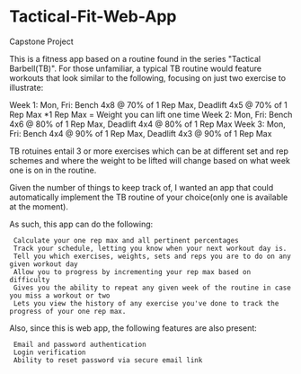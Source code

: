 # Tactical-Fit-Web-App
Capstone Project

This is a fitness app based on a routine found in the series "Tactical Barbell(TB)". For those unfamiliar, a typical TB
routine would feature workouts that look similar to the following, focusing on just two exercise to illustrate:

Week 1: Mon, Fri: Bench 4x8 @ 70% of 1 Rep Max, Deadlift 4x5 @ 70% of 1 Rep Max      *1 Rep Max = Weight you can lift one time
Week 2: Mon, Fri: Bench 4x6 @ 80% of 1 Rep Max, Deadlift 4x4 @ 80% of 1 Rep Max
Week 3: Mon, Fri: Bench 4x4 @ 90% of 1 Rep Max, Deadlift 4x3 @ 90% of 1 Rep Max

TB rotuines entail 3 or more exercises which can be at different set and rep schemes and where the weight to be lifted will
change based on what week one is on in the routine. 

Given the number of things to keep track of, I wanted an app that could automatically implement the TB routine 
of your choice(only one is available at the moment).

As such, this app can do the following:

     Calculate your one rep max and all pertinent percentages
     Track your schedule, letting you know when your next workout day is.
     Tell you which exercises, weights, sets and reps you are to do on any given workout day
     Allow you to progress by incrementing your rep max based on difficulty
     Gives you the ability to repeat any given week of the routine in case you miss a workout or two
     Lets you view the history of any exercise you've done to track the progress of your one rep max.

Also, since this is web app, the following features are also present:
             
     Email and password authentication
     Login verification
     Ability to reset password via secure email link


